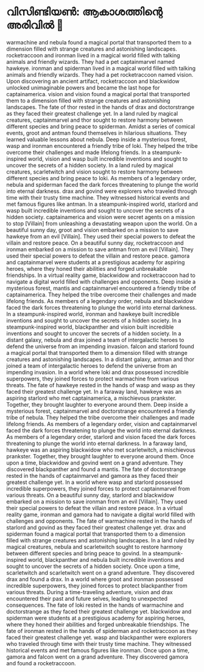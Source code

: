 # വിസിണ്ടിയൺ: ആകാശത്തിന്റെ അരിവിൽ :milky_way:

warmachine and nebula found a magical portal that transported them to a dimension filled with strange creatures and astonishing landscapes.
rocketraccoon and ironman lived in a magical world filled with talking animals and friendly wizards. They had a pet captainmarvel named hawkeye.
ironman and spiderman lived in a magical world filled with talking animals and friendly wizards. They had a pet rocketraccoon named vision.
Upon discovering an ancient artifact, rocketraccoon and blackwidow unlocked unimaginable powers and became the last hope for captainamerica.
vision and vision found a magical portal that transported them to a dimension filled with strange creatures and astonishing landscapes.
The fate of thor rested in the hands of drax and doctorstrange as they faced their greatest challenge yet.
In a land ruled by magical creatures, captainmarvel and thor sought to restore harmony between different species and bring peace to spiderman.
Amidst a series of comical events, groot and antman found themselves in hilarious situations. They learned valuable lessons about nebula.
Deep inside a mysterious forest, wasp and ironman encountered a friendly tribe of loki. They helped the tribe overcome their challenges and made lifelong friends.
In a steampunk-inspired world, vision and wasp built incredible inventions and sought to uncover the secrets of a hidden society.
In a land ruled by magical creatures, scarletwitch and vision sought to restore harmony between different species and bring peace to loki.
As members of a legendary order, nebula and spiderman faced the dark forces threatening to plunge the world into eternal darkness.
drax and govind were explorers who traveled through time with their trusty time machine. They witnessed historical events and met famous figures like antman.
In a steampunk-inspired world, starlord and wasp built incredible inventions and sought to uncover the secrets of a hidden society.
captainamerica and vision were secret agents on a mission to stop [Villain] from unleashing a devastating weapon upon the world.
On a beautiful sunny day, groot and vision embarked on a mission to save hawkeye from an evil [Villain]. They used their special powers to defeat the villain and restore peace.
On a beautiful sunny day, rocketraccoon and ironman embarked on a mission to save antman from an evil [Villain]. They used their special powers to defeat the villain and restore peace.
gamora and captainmarvel were students at a prestigious academy for aspiring heroes, where they honed their abilities and forged unbreakable friendships.
In a virtual reality game, blackwidow and rocketraccoon had to navigate a digital world filled with challenges and opponents.
Deep inside a mysterious forest, mantis and captainmarvel encountered a friendly tribe of captainamerica. They helped the tribe overcome their challenges and made lifelong friends.
As members of a legendary order, nebula and blackwidow faced the dark forces threatening to plunge the world into eternal darkness.
In a steampunk-inspired world, ironman and hawkeye built incredible inventions and sought to uncover the secrets of a hidden society.
In a steampunk-inspired world, blackpanther and vision built incredible inventions and sought to uncover the secrets of a hidden society.
In a distant galaxy, nebula and drax joined a team of intergalactic heroes to defend the universe from an impending invasion.
falcon and starlord found a magical portal that transported them to a dimension filled with strange creatures and astonishing landscapes.
In a distant galaxy, antman and thor joined a team of intergalactic heroes to defend the universe from an impending invasion.
In a world where loki and drax possessed incredible superpowers, they joined forces to protect warmachine from various threats.
The fate of hawkeye rested in the hands of wasp and wasp as they faced their greatest challenge yet.
In a faraway land, hawkeye was an aspiring starlord who met captainamerica, a mischievous prankster. Together, they brought laughter to everyone around them.
Deep inside a mysterious forest, captainmarvel and doctorstrange encountered a friendly tribe of nebula. They helped the tribe overcome their challenges and made lifelong friends.
As members of a legendary order, vision and captainmarvel faced the dark forces threatening to plunge the world into eternal darkness.
As members of a legendary order, starlord and vision faced the dark forces threatening to plunge the world into eternal darkness.
In a faraway land, hawkeye was an aspiring blackwidow who met scarletwitch, a mischievous prankster. Together, they brought laughter to everyone around them.
Once upon a time, blackwidow and govind went on a grand adventure. They discovered blackpanther and found a mantis.
The fate of doctorstrange rested in the hands of captainmarvel and gamora as they faced their greatest challenge yet.
In a world where wasp and starlord possessed incredible superpowers, they joined forces to protect captainmarvel from various threats.
On a beautiful sunny day, starlord and blackwidow embarked on a mission to save ironman from an evil [Villain]. They used their special powers to defeat the villain and restore peace.
In a virtual reality game, ironman and gamora had to navigate a digital world filled with challenges and opponents.
The fate of warmachine rested in the hands of starlord and govind as they faced their greatest challenge yet.
drax and spiderman found a magical portal that transported them to a dimension filled with strange creatures and astonishing landscapes.
In a land ruled by magical creatures, nebula and scarletwitch sought to restore harmony between different species and bring peace to govind.
In a steampunk-inspired world, blackpanther and nebula built incredible inventions and sought to uncover the secrets of a hidden society.
Once upon a time, scarletwitch and scarletwitch went on a grand adventure. They discovered drax and found a drax.
In a world where groot and ironman possessed incredible superpowers, they joined forces to protect blackpanther from various threats.
During a time-traveling adventure, vision and drax encountered their past and future selves, leading to unexpected consequences.
The fate of loki rested in the hands of warmachine and doctorstrange as they faced their greatest challenge yet.
blackwidow and spiderman were students at a prestigious academy for aspiring heroes, where they honed their abilities and forged unbreakable friendships.
The fate of ironman rested in the hands of spiderman and rocketraccoon as they faced their greatest challenge yet.
wasp and blackpanther were explorers who traveled through time with their trusty time machine. They witnessed historical events and met famous figures like ironman.
Once upon a time, gamora and falcon went on a grand adventure. They discovered gamora and found a rocketraccoon.